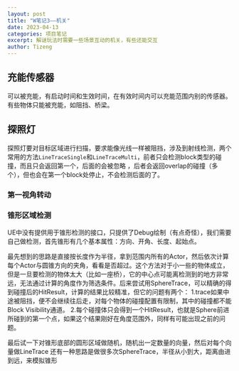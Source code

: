 ```yaml
---
layout: post
title: "W笔记3——机关"
date: 2023-04-13
categories: 项目笔记
excerpt: 解谜玩法时需要一些场景互动的机关，有些还能交互
author: Tizeng
---
```



## 充能传感器

可以被充能，有启动时间和生效时间，在有效时间内可以充能范围内别的传感器。
有些物体只能被充能，如阻挡、桥梁。

## 探照灯

探照灯要对目标区域进行扫描，要求能像光线一样被阻挡，涉及到射线检测，两个常用的方法`LineTraceSingle`和`LineTraceMulti`，前者只会检测block类型的碰撞，而且只会返回第一个，后面的会被忽略
，后者会返回overlap的碰撞（多个），但也会在第一个block处停止，不会检测后面的了。

### 第一视角转动

### 锥形区域检测

UE中没有提供用于锥形检测的接口，只提供了Debug绘制（有点奇怪），我们需要自己做检测，首先锥形有几个基本属性：方向、开角、长度、起始点。

最先想到的思路是直接按长度作为半径，拿到范围内所有的Actor，然后依次计算每个Actor与圆锥方向的夹角，看看是否超过。这个方法对于小一些的物体成立，但是一旦要检测的物体太大（比如一座桥），它的中心点可能离检测到的地方非常远，无法通过计算的角度作为筛选条件。后来尝试用SphereTrace，可以精确的得到碰撞后的HitResult，计算的结果比较精准，但它的问题有两个：
1.trace如果中途被阻挡，便不会继续往后走，对每个物体的碰撞配置有限制，其中的碰撞都不能Block Visibility通道。
2.每个碰撞体只会得到一个HitResult，也就是Sphere前进所碰到的第一个点，如果这个结果刚好在角度范围外，同样有可能出现之前的问题。

最后试一下对锥形底部的圆形区域做随机，随机出一定数量的向量，然后对每个向量做LineTrace
还有一种思路是做很多次SphereTrace，半径从小到大，距离由进到远，来模拟锥形
